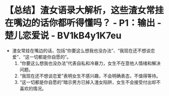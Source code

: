 # 【总结】渣女语录大解析，这些渣女常挂在嘴边的话你都听得懂吗？ - P1：输出 - 楚儿恋爱说 - BV1kB4y1K7eu

-   渣女常挂在嘴边的话，包括“你要这么想我也没办法”、“我现在还不想谈恋爱”、“这一切都是你自愿的”。
    1.  “你要这么想我也没办法”代表自私和冷暴力，女生不在意他人情绪和解决问题。
    2.  “我现在还不想谈恋爱”表明女生不感兴趣，不会明确表态，不值得等待。
    3.  “这一切都是你自愿的”暗示男方已掉入渣女陷阱，女生不会接受付出却不喜欢的情况。